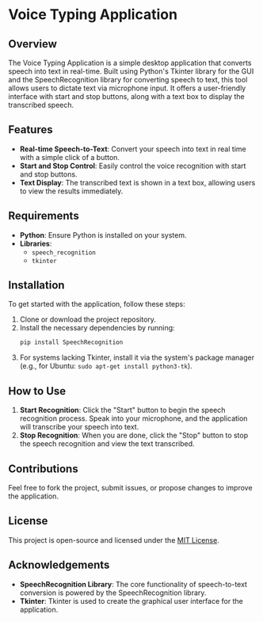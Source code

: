# Voice Typing Application

## Overview
The Voice Typing Application is a simple desktop application that converts speech into text in real-time. Built using Python's Tkinter library for the GUI and the SpeechRecognition library for converting speech to text, this tool allows users to dictate text via microphone input. It offers a user-friendly interface with start and stop buttons, along with a text box to display the transcribed speech.

## Features
- **Real-time Speech-to-Text**: Convert your speech into text in real time with a simple click of a button.
- **Start and Stop Control**: Easily control the voice recognition with start and stop buttons.
- **Text Display**: The transcribed text is shown in a text box, allowing users to view the results immediately.

## Requirements
- **Python**: Ensure Python is installed on your system.
- **Libraries**: 
  - `speech_recognition`
  - `tkinter`

## Installation
To get started with the application, follow these steps:
1. Clone or download the project repository.
2. Install the necessary dependencies by running:
   ```bash
   pip install SpeechRecognition
   ```
3. For systems lacking Tkinter, install it via the system's package manager (e.g., for Ubuntu: `sudo apt-get install python3-tk`).

## How to Use
1. **Start Recognition**: Click the "Start" button to begin the speech recognition process. Speak into your microphone, and the application will transcribe your speech into text.
2. **Stop Recognition**: When you are done, click the "Stop" button to stop the speech recognition and view the text transcribed.

## Contributions
Feel free to fork the project, submit issues, or propose changes to improve the application.

## License
This project is open-source and licensed under the [MIT License](LICENSE).

## Acknowledgements
- **SpeechRecognition Library**: The core functionality of speech-to-text conversion is powered by the SpeechRecognition library.
- **Tkinter**: Tkinter is used to create the graphical user interface for the application.